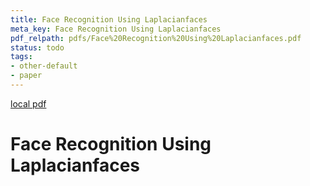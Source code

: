 ```yaml
---
title: Face Recognition Using Laplacianfaces
meta_key: Face Recognition Using Laplacianfaces
pdf_relpath: pdfs/Face%20Recognition%20Using%20Laplacianfaces.pdf
status: todo
tags:
- other-default
- paper
---
```


[local pdf](../../../pdfs/Face%20Recognition%20Using%20Laplacianfaces.pdf)

# Face Recognition Using Laplacianfaces
